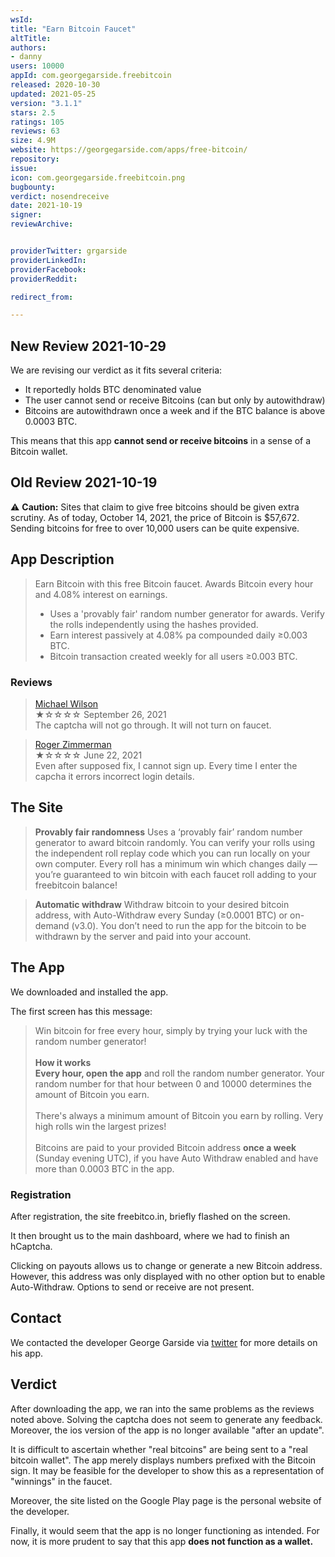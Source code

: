 ```yaml
---
wsId: 
title: "Earn Bitcoin Faucet"
altTitle: 
authors:
- danny
users: 10000
appId: com.georgegarside.freebitcoin
released: 2020-10-30
updated: 2021-05-25
version: "3.1.1"
stars: 2.5
ratings: 105
reviews: 63
size: 4.9M
website: https://georgegarside.com/apps/free-bitcoin/
repository: 
issue: 
icon: com.georgegarside.freebitcoin.png
bugbounty: 
verdict: nosendreceive
date: 2021-10-19
signer: 
reviewArchive:


providerTwitter: grgarside
providerLinkedIn: 
providerFacebook: 
providerReddit: 

redirect_from:

---
```



## New Review 2021-10-29

We are revising our verdict as it fits several criteria:

- It reportedly holds BTC denominated value
- The user cannot send or receive Bitcoins (can but only by autowithdraw)
- Bitcoins are autowithdrawn once a week and if the BTC balance is above 0.0003 BTC.

This means that this app **cannot send or receive bitcoins** in a sense of a Bitcoin wallet.

## Old Review 2021-10-19

⚠️ **Caution:** Sites that claim to give free bitcoins should be given extra scrutiny. As of today, October 14, 2021, the price of Bitcoin is $57,672. Sending bitcoins for free to over 10,000 users can be quite expensive. 

## App Description

>Earn Bitcoin with this free Bitcoin faucet. Awards Bitcoin every hour and 4.08% interest on earnings.
> - Uses a 'provably fair' random number generator for awards. Verify the rolls independently using the hashes provided.
> - Earn interest passively at 4.08% pa compounded daily ≥0.003 BTC.
> - Bitcoin transaction created weekly for all users ≥0.003 BTC.

### Reviews

> [Michael Wilson](https://play.google.com/store/apps/details?id=com.georgegarside.freebitcoin&reviewId=gp%3AAOqpTOFYaeVtRPsv-W1qOstYlcIRJxea5cXE7DrPGuBO_9quA2xxEI-md2gziEb0nKUU8Dj2hGbgAQGjNGnXdA)<br>
  ★☆☆☆☆ September 26, 2021 <br>
       The captcha will not go through. It will not turn on faucet.
       
> [Roger Zimmerman](https://play.google.com/store/apps/details?id=com.georgegarside.freebitcoin&reviewId=gp%3AAOqpTOHszkfBOMGdTwhUZuZN1MnLvBuf8FJMyk6Oz_0_vvgjPM3oqiqNw7PBWY_d_hxIXFc5XQ7GLFTyKaTEBw)<br>
  ★☆☆☆☆ June 22, 2021 <br>
       Even after supposed fix, I cannot sign up. Every time I enter the capcha it errors incorrect login details.

## The Site

> **Provably fair randomness**
Uses a ‘provably fair’ random number generator to award bitcoin randomly. You can verify your rolls using the independent roll replay code which you can run locally on your own computer. Every roll has a minimum win which changes daily — you’re guaranteed to win bitcoin with each faucet roll adding to your freebitcoin balance!

> **Automatic withdraw**
Withdraw bitcoin to your desired bitcoin address, with Auto-Withdraw every Sunday (≥0.0001 BTC) or on-demand (v3.0). You don’t need to run the app for the bitcoin to be withdrawn by the server and paid into your account.

## The App

We downloaded and installed the app. 

The first screen has this message:

> Win bitcoin for free every hour, simply by trying your luck with the random number generator!<br><br>
**How it works**<br>
**Every hour, open the app** and roll the random number generator. Your random number for that hour between 0 and 10000 determines the amount of Bitcoin you earn. <br><br>
There's always a minimum amount of Bitcoin you earn by rolling. Very high rolls win the largest prizes!<br><br>
Bitcoins are paid to your provided Bitcoin address **once a week** (Sunday evening UTC), if you have Auto Withdraw enabled and have more than 0.0003 BTC in the app.

### Registration

After registration, the site freebitco.in, briefly flashed on the screen.

It then brought us to the main dashboard, where we had to finish an hCaptcha. 

Clicking on payouts allows us to change or generate a new Bitcoin address. However, this address was only displayed with no other option but to enable Auto-Withdraw. Options to send or receive are not present. 

## Contact

We contacted the developer George Garside via [twitter](https://twitter.com/BitcoinWalletz/status/1448594984995680258) for more details on his app.

## Verdict

After downloading the app, we ran into the same problems as the reviews noted above. Solving the captcha does not seem to generate any feedback. Moreover, the ios version of the app is no longer available "after an update". 

It is difficult to ascertain whether "real bitcoins" are being sent to a "real bitcoin wallet". The app merely displays numbers prefixed with the Bitcoin sign. It may be feasible for the developer to show this as a representation of "winnings" in the faucet. 

Moreover, the site listed on the Google Play page is the personal website of the developer.

Finally, it would seem that the app is no longer functioning as intended. For now, it is more prudent to say that this app **does not function as a wallet.**
